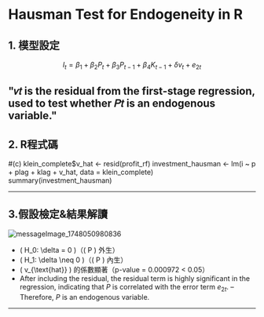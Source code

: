 # Hausman Test for Endogeneity in R


## 1. 模型設定

$$
I_t = \beta_1 + \beta_2 P_t + \beta_3 P_{t-1} + \beta_4 K_{t-1} + \delta v_t + e_{2t}
$$

"𝑣𝑡 is the residual from the first-stage regression, used to test whether 𝑃𝑡 is an endogenous variable."
---

## 2. R程式碼
#(c)
klein_complete$v_hat <- resid(profit_rf)
investment_hausman <- lm(i ~ p + plag + klag + v_hat, data = klein_complete)
summary(investment_hausman)

---

## 3.假設檢定&結果解讀

![messageImage_1748050980836](https://github.com/user-attachments/assets/7c95ff93-58db-4faf-8b03-64ae33ef0f7f)

- \( H_0: \delta = 0 \)（\( P \) 外生）
- \( H_1: \delta \neq 0 \)（\( P \) 內生）
- \( v_{\text{hat}} \) 的係數顯著（p-value = 0.000972 < 0.05）
- After including the residual, the residual term is highly significant in the regression, indicating that $P$ is correlated with the error term $e_{2t}$.
– Therefore, $P$ is an endogenous variable.


---
